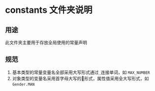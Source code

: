 # constants 文件夹说明
  
## 用途

此文件夹主要用于存放全局使用的常量声明

## 规范

1. 基本类型的常量变量名全部采用大写形式通过`_`连接单词，如 `MAX_NUMBER`
2. 对象类型的变量名采用首字母大写的形式，属性值采用全大写形式，如 `Gender.MAN`
